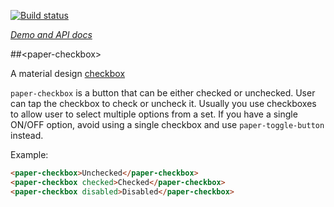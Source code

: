 
<!---

This README is automatically generated from the comments in these files:
paper-checkbox.html

Edit those files, and our readme bot will duplicate them over here!
Edit this file, and the bot will squash your changes :)

The bot does some handling of markdown. Please file a bug if it does the wrong
thing! https://github.com/PolymerLabs/tedium/issues

-->

[![Build status](https://travis-ci.org/PolymerElements/paper-checkbox.svg?branch=master)](https://travis-ci.org/PolymerElements/paper-checkbox)

_[Demo and API docs](https://elements.polymer-project.org/elements/paper-checkbox)_

##&lt;paper-checkbox&gt;

A material design [checkbox](https://www.google.com/design/spec/components/selection-controls.html#selection-controls-checkbox)

`paper-checkbox` is a button that can be either checked or unchecked.  User
can tap the checkbox to check or uncheck it.  Usually you use checkboxes
to allow user to select multiple options from a set.  If you have a single
ON/OFF option, avoid using a single checkbox and use `paper-toggle-button`
instead.

Example:
<!---
```
<custom-element-demo>
  <template>
    <script src="../webcomponentsjs/webcomponents-lite.js"></script>
    <link rel="import" href="paper-checkbox.html">
    <next-code-block></next-code-block>
    <style is="custom-style">
      paper-checkbox {
        display: block;
        margin-right: 24px;
      }
    </style>
  </template>
</custom-element-demo>
```
-->
```html
<paper-checkbox>Unchecked</paper-checkbox>
<paper-checkbox checked>Checked</paper-checkbox>
<paper-checkbox disabled>Disabled</paper-checkbox>
```
